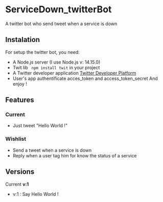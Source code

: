 # ServiceDown_twitterBot
A twitter bot who send tweet when a service is down

## Instalation
For setup the twitter bot, you need:
- A Node.js server (I use Node.js v: 14.15.0)
- Twit lib ``` npm install twit``` in your project
- A Twitter developer application [Twitter Developer Platform](https://developer.twitter.com/)
- User's app authentificate acces_token and access_token_secret
And enjoy !

## Features
### Current
- Just tweet "Hello World !"

### Wishlist
- Send a tweet when a service is down
- Reply when a user tag him for know the status of a service 

## Versions 
Current **v:1**
- v:1 : Say Hello World !
